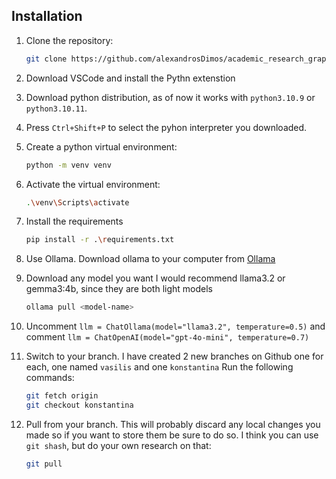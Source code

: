 ## Installation

1. Clone the repository:
   ```bash
   git clone https://github.com/alexandrosDimos/academic_research_graph.git

2. Download VSCode and install the Pythn extenstion

3. Download python distribution, as of now it works with `python3.10.9` or `python3.10.11`.

4. Press `Ctrl+Shift+P` to select the pyhon interpreter you downloaded.

4. Create a python virtual environment:
    ```bash
    python -m venv venv

5. Activate the virtual environment:
    ```bash
    .\venv\Scripts\activate

6. Install the requirements
    ```bash
    pip install -r .\requirements.txt

7. Use Ollama. Download ollama to your computer from [Ollama](https://ollama.com/)

8. Download any model you want I would recommend llama3.2 or gemma3:4b, since they are both light models
    ```bash
    ollama pull <model-name>

9. Uncomment `llm = ChatOllama(model="llama3.2", temperature=0.5)` and comment `llm = ChatOpenAI(model="gpt-4o-mini", temperature=0.7)`

10. Switch to your branch. I have created 2 new branches on Github one for each, one named `vasilis` and one `konstantina` Run the following commands:
    ```bash
    git fetch origin
    git checkout konstantina

11. Pull from your branch. This will probably discard any local changes you made so if you want to store them be sure to do so. I think you can use `git shash`, but do your own research on that:
    ```bash
    git pull
    
